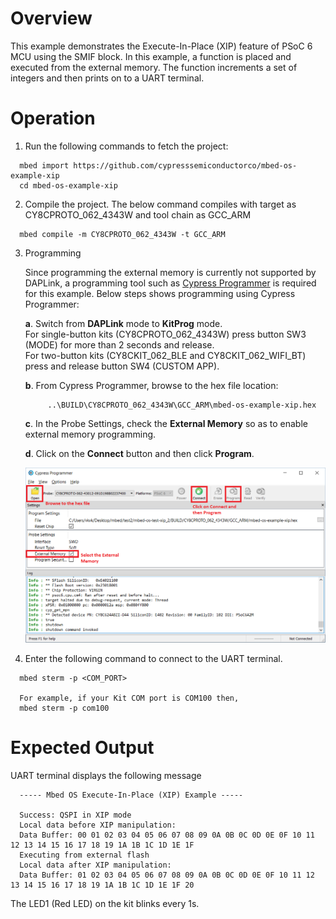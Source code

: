 # Overview
This example demonstrates the Execute-In-Place (XIP) feature of PSoC 6 MCU using the SMIF block. In this example, a function is placed and executed from the external memory.
The function increments a set of integers and then prints on to a UART terminal.

# Operation

1. Run the following commands to fetch the project:

  ```
	mbed import https://github.com/cypresssemiconductorco/mbed-os-example-xip
    cd mbed-os-example-xip
  ```
2. Compile the project. The below command compiles with target as CY8CPROTO_062_4343W and tool chain as GCC_ARM

  ```
	mbed compile -m CY8CPROTO_062_4343W -t GCC_ARM
  ```
3. Programming  

	Since programming the external memory is currently not supported by DAPLink, a programming tool such as [Cypress Programmer](https://www.cypress.com/products/psoc-programming-solutions) is required for this example.
	Below steps shows programming using Cypress Programmer:  
	
	 **a**. Switch from **DAPLink** mode to **KitProg** mode.  
		For single-button kits (CY8CPROTO_062_4343W) press button SW3 (MODE) for more than 2 seconds and release.  
		For two-button kits (CY8CKIT_062_BLE and CY8CKIT_062_WIFI_BT) press and release button SW4 (CUSTOM APP).  
	 
	 **b**. From Cypress Programmer, browse to the hex file location:  
	 
			..\BUILD\CY8CPROTO_062_4343W\GCC_ARM\mbed-os-example-xip.hex  
			
	 **c**. In the Probe Settings, check the **External Memory** so as to enable external memory programming.  
	 
	 **d**. Click on the **Connect** button and then click **Program**.  
	 
	 ![Cypress Programmer](cyp.png)  
	 
4. Enter the following command to connect to the UART terminal.

  ```
	mbed sterm -p <COM_PORT>
	
	For example, if your Kit COM port is COM100 then,
	mbed sterm -p com100
  ```  
# Expected Output

UART terminal displays the following message

  ```
	----- Mbed OS Execute-In-Place (XIP) Example -----

	Success: QSPI in XIP mode
	Local data before XIP manipulation:
	Data Buffer: 00 01 02 03 04 05 06 07 08 09 0A 0B 0C 0D 0E 0F 10 11 12 13 14 15 16 17 18 19 1A 1B 1C 1D 1E 1F
	Executing from external flash
	Local data after XIP manipulation:
	Data Buffer: 01 02 03 04 05 06 07 08 09 0A 0B 0C 0D 0E 0F 10 11 12 13 14 15 16 17 18 19 1A 1B 1C 1D 1E 1F 20
  ``` 
The LED1 (Red LED) on the kit blinks every 1s.
